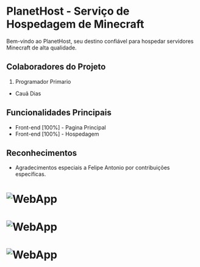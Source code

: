 # PlanetHost - Serviço de Hospedagem de Minecraft

Bem-vindo ao PlanetHost, seu destino confiável para hospedar servidores Minecraft de alta qualidade.

## Colaboradores do Projeto

1. Programador Primario
- Cauã Dias

## Funcionalidades Principais

- Front-end [100%] - Pagina Principal
- Front-end [100%] - Hospedagem

## Reconhecimentos

- Agradecimentos especiais a Felipe Antonio  por contribuições específicas.

# ![WebApp](https://i.imgur.com/lDANNbH.png)
# ![WebApp](https://i.imgur.com/1cShknV.png)
# ![WebApp](https://i.imgur.com/RC4Bh4R.png)
